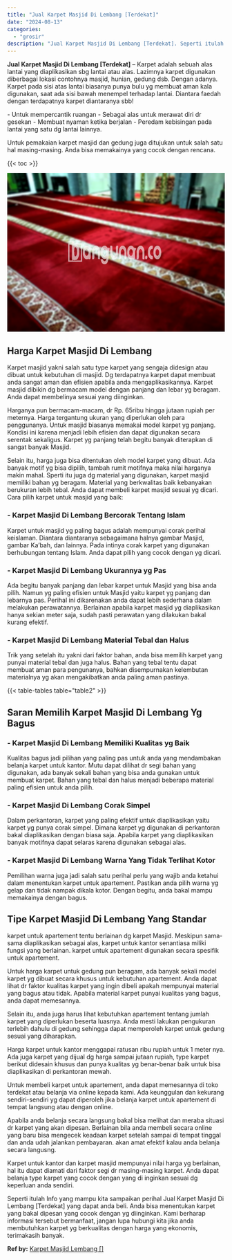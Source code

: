 ```yaml
---
title: "Jual Karpet Masjid Di Lembang [Terdekat]"
date: "2024-08-13"
categories: 
  - "grosir"
description: "Jual Karpet Masjid Di Lembang [Terdekat]. Seperti itulah Info yang mampu kita sampaikan perihal Jual Karpet Masjid Di Lembang [Terdekat] yang dapat anda be..."
---
```


**Jual Karpet Masjid Di Lembang \[Terdekat\]** – Karpet adalah sebuah alas lantai yang diaplikasikan sbg lantai atau alas. Lazimnya karpet digunakan diberbagai lokasi contohnya masjid, hunian, gedung dsb. Dengan adanya. Karpet pada sisi atas lantai biasanya punya bulu yg membuat aman kala digunakan, saat ada sisi bawah menempel terhadap lantai. Diantara faedah dengan terdapatnya karpet diantaranya sbb!

\- Untuk mempercantik ruangan - Sebagai alas untuk merawat diri dr gesekan - Membuat nyaman ketika berjalan - Peredam kebisingan pada lantai yang satu dg lantai lainnya.

Untuk pemakaian karpet masjid dan gedung juga ditujukan untuk salah satu hal masing-masing. Anda bisa memakainya yang cocok dengan rencana.

{{< toc >}}

![Jual Karpet Masjid Di Lembang [Terdekat]](/images/grosir-karpet-murah-42.png)

## Harga Karpet Masjid Di Lembang

Karpet masjid yakni salah satu type karpet yang sengaja didesign atau dibuat untuk kebutuhan di masjid. Dg terdapatnya karpet dapat membuat anda sangat aman dan efisien apabila anda mengaplikasikannya. Karpet masjid dibikin dg bermacam model dengan panjang dan lebar yg beragam. Anda dapat membelinya sesuai yang diinginkan.

Harganya pun bermacam-macam, dr Rp. 65ribu hingga jutaan rupiah per meternya. Harga tergantung ukuran yang diperlukan oleh para penggunanya. Untuk masjid biasanya memakai model karpet yg panjang. Kondisi ini karena menjadi lebih efisien dan dapat digunakan secara serentak sekaligus. Karpet yg panjang telah begitu banyak diterapkan di sangat banyak Masjid.

Selain itu, harga juga bisa ditentukan oleh model karpet yang dibuat. Ada banyak motif yg bisa dipilih, tambah rumit motifnya maka nilai harganya makin mahal. Sperti itu juga dg material yang digunakan, karpet masjid memiliki bahan yg beragam. Material yang berkwalitas baik kebanyakan berukuran lebih tebal. Anda dapat membeli karpet masjid sesuai yg dicari. Cara pilih karpet untuk masjid yang baik:

### \- Karpet Masjid Di Lembang Bercorak Tentang Islam

Karpet untuk masjid yg paling bagus adalah mempunyai corak perihal keislaman. Diantara diantaranya sebagaimana halnya gambar Masjid, gambar Ka’bah, dan lainnya. Pada intinya corak karpet yang digunakan berhubungan tentang Islam. Anda dapat pilih yang cocok dengan yg dicari.

### \- Karpet Masjid Di Lembang Ukurannya yg Pas

Ada begitu banyak panjang dan lebar karpet untuk Masjid yang bisa anda pilih. Namun yg paling efisien untuk Masjid yaitu karpet yg panjang dan lebarnya pas. Perihal ini dikarenakan anda dapat lebih sederhana dalam melakukan perawatannya. Berlainan apabila karpet masjid yg diaplikasikan hanya sekian meter saja, sudah pasti perawatan yang dilakukan bakal kurang efektif.

### \- Karpet Masjid Di Lembang Material Tebal dan Halus

Trik yang setelah itu yakni dari faktor bahan, anda bisa memilih karpet yang punyai material tebal dan juga halus. Bahan yang tebal tentu dapat membuat aman para pengunanya, bahkan disempurnakan kelembutan materialnya yg akan mengakibatkan anda paling aman pastinya.

{{< table-tables table="table2" >}}

## Saran Memilih Karpet Masjid Di Lembang Yg Bagus

### \- Karpet Masjid Di Lembang Memiliki Kualitas yg Baik

Kualitas bagus jadi pilihan yang paling pas untuk anda yang mendambakan belanja karpet untuk kantor. Mutu dapat dilihat dr segi bahan yang digunakan, ada banyak sekali bahan yang bisa anda gunakan untuk membuat karpet. Bahan yang tebal dan halus menjadi beberapa material paling efisien untuk anda pilih.

### \- Karpet Masjid Di Lembang Corak Simpel

Dalam perkantoran, karpet yang paling efektif untuk diaplikasikan yaitu karpet yg punya corak simpel. Dimana karpet yg digunakan di perkantoran bakal diaplikasikan dengan biasa saja. Apabila karpet yang diaplikasikan banyak motifnya dapat selaras karena digunakan sebagai alas.

### \- Karpet Masjid Di Lembang Warna Yang Tidak Terlihat Kotor

Pemilihan warna juga jadi salah satu perihal perlu yang wajib anda ketahui dalam menentukan karpet untuk apartement. Pastikan anda pilih warna yg gelap dan tidak nampak dikala kotor. Dengan begitu, anda bakal mampu memakainya dengan bagus.

## Tipe Karpet Masjid Di Lembang Yang Standar

karpet untuk apartement tentu berlainan dg karpet Masjid. Meskipun sama-sama diaplikasikan sebagai alas, karpet untuk kantor senantiasa miliki fungsi yang berlainan. karpet untuk apartement digunakan secara spesifik untuk apartement.

Untuk harga karpet untuk gedung pun beragam, ada banyak sekali model karpet yg dibuat secara khusus untuk kebutuhan apartement. Anda dapat lihat dr faktor kualitas karpet yang ingin dibeli apakah mempunyai material yang bagus atau tidak. Apabila material karpet punyai kualitas yang bagus, anda dapat memesannya.

Selain itu, anda juga harus lihat kebutuhkan apartement tentang jumlah karpet yang diperlukan beserta luasnya. Anda mesti lakukan pengukuran terlebih dahulu di gedung sehingga dapat memperoleh karpet untuk gedung sesuai yang diharapkan.

Harga karpet untuk kantor menggapai ratusan ribu rupiah untuk 1 meter nya. Ada juga karpet yang dijual dg harga sampai jutaan rupiah, type karpet berikut didesain khusus dan punya kualitas yg benar-benar baik untuk bisa diaplikasikan di perkantoran mewah.

Untuk membeli karpet untuk apartement, anda dapat memesannya di toko terdekat atau belanja via online kepada kami. Ada keunggulan dan kekurang sendiri-sendiri yg dapat diperoleh jika belanja karpet untuk apartement di tempat langsung atau dengan online.

Apabila anda belanja secara langsung bakal bisa melihat dan meraba situasi dr karpet yang akan dipesan. Berlainan bila anda membeli secara online yang baru bisa mengecek keadaan karpet setelah sampai di tempat tinggal dan anda udah jalankan pembayaran. akan amat efektif kalau anda belanja secara langusng.

Karpet untuk kantor dan karpet masjid mempunyai nilai harga yg berlainan, hal itu dapat diamati dari faktor segi dr masing-masing karpet. Anda dapat belanja type karpet yang cocok dengan yang di inginkan sesuai dg keperluan anda sendiri.

Seperti itulah Info yang mampu kita sampaikan perihal Jual Karpet Masjid Di Lembang \[Terdekat\] yang dapat anda beli. Anda bisa menentukan karpet yang bakal dipesan yang cocok dengan yg diinginkan. Kami berharap informasi tersebut bermanfaat, jangan lupa hubungi kita jika anda membutuhkan karpet yg berkualitas dengan harga yang ekonomis, terimakasih banyak.

**Ref by:**  [Karpet Masjid Lembang []](https://id.wikipedia.org/wiki/Karpet)
